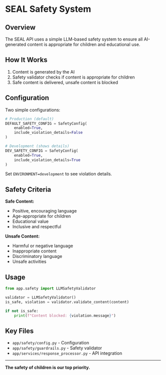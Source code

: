 # SEAL Safety System

## Overview

The SEAL API uses a simple LLM-based safety system to ensure all AI-generated content is appropriate for children and educational use.

## How It Works

1. Content is generated by the AI
2. Safety validator checks if content is appropriate for children
3. Safe content is delivered, unsafe content is blocked

## Configuration

Two simple configurations:

```python
# Production (default)
DEFAULT_SAFETY_CONFIG = SafetyConfig(
    enabled=True,
    include_violation_details=False
)

# Development (shows details)
DEV_SAFETY_CONFIG = SafetyConfig(
    enabled=True,
    include_violation_details=True
)
```

Set `ENVIRONMENT=development` to see violation details.

## Safety Criteria

**Safe Content:**
- Positive, encouraging language
- Age-appropriate for children
- Educational value
- Inclusive and respectful

**Unsafe Content:**
- Harmful or negative language
- Inappropriate content
- Discriminatory language
- Unsafe activities

## Usage

```python
from app.safety import LLMSafetyValidator

validator = LLMSafetyValidator()
is_safe, violation = validator.validate_content(content)

if not is_safe:
    print(f"Content blocked: {violation.message}")
```

## Key Files

- `app/safety/config.py` - Configuration
- `app/safety/guardrails.py` - Safety validator
- `app/services/response_processor.py` - API integration

---

**The safety of children is our top priority.** 